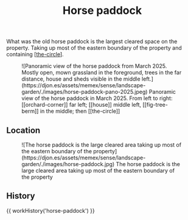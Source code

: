﻿---
tags:
- gardens
- landscape
title: Horse paddock
type: zone
---
What was the old horse paddock is the largest cleared space on the property. Taking up most of the eastern boundary of the property and containing [[the-circle]].

<figure markdown>
![Panoramic view of the horse paddock from March 2025. Mostly open, mown grassland in the foreground, trees in the far distance, house and sheds visible in the middle left.](https://djon.es/assets/memex/sense/landscape-garden/./images/horse-paddock-pano-2025.jpeg)
<caption>Panoramic view of the horse paddock in March 2025. From left to right: [[orchard-corner]] far left; [[house]] middle left, [[fig-tree-berm]] in the middle; then [[the-circle]]</caption>
</figure>

## Location

<figure markdown>
![The horse paddock is the large cleared area taking up most of the eastern boundary of the property](https://djon.es/assets/memex/sense/landscape-garden/./images/horse-paddock.jpg)
<caption>The horse paddock is the large cleared area taking up most of the eastern boundary of the property</caption>
</figure>

## History

{{ workHistory('horse-paddock') }}

[//begin]: # "Autogenerated link references for markdown compatibility"
[the-circle]: the-circle "The Circle"
[//end]: # "Autogenerated link references"